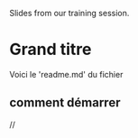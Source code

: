 Slides from our training session.

# Grand titre
Voici le 'readme.md' du fichier

## comment démarrer

//
